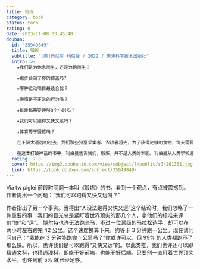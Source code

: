 ```yaml
---
title: 锻炼
category: book
status: todo
rating: 0
date: 2023-11-08 03:45:40
douban:
  id: "35949849"
  title: 锻炼
  subtitle: "[美]丹尼尔·利伯曼 / 2022 / 天津科学技术出版社"
  intro: >-
    ★我们是为休息而生，还是为跑而生？

    ★跑步会毁了你的膝盖吗?

    ★哪种运动项目最适合我？

    ★懒惰是不正常的行为吗？

    ★每晚都需要睡够8个小时吗？

    ★我们可以跑得又快又远吗？

    ★体育等于锻炼吗？

    在不算太遥远的过去，我们那些狩猎采集者、农耕者祖先，为了获得足够的食物，每天需要进行数小时的身体活动，偶尔也会为了娱乐或者社交而做游戏或者跳舞，但没人会为了健康而奔跑或者行走几千米。锻炼只是人类进化过程中近期才出现的现象。哈佛大学进化生物学家丹尼尔·利伯曼凭借自己多年在世界各地的研究与经验，向我们讲述为什么我们从未进化出锻炼的本能。

    在这本打破神话的书中，利伯曼告诉我们，锻炼，并不是人类的本能。利伯曼从人类学和进化学的角度探讨了我们的身体，破解了关于锻炼的12个谬误，教我们可以正确地对待自己的身体并进行正确的身体活动，帮助那些对锻炼感到焦虑、困惑和纠结的人们把锻炼重新放到正确的位置上。
  rating: 7.8
  cover: https://img2.doubanio.com/view/subject/l/public/s34261331.jpg
  link: https://book.douban.com/subject/35949849/
---
```


Via tw piglei 前段时间翻一本叫《锻炼》的书，看到一个观点，有点被震撼到。作者提出一个问题：“我们可以跑得又快又远吗？”

作者指出了另一个事实。当得出“人没法跑得又快又远”这个结论时，我们忽略了一件重要的事：我们的目光总是紧盯着世界顶尖的那几个人，拿他们的标准来评价“快”和“远”。
博尔特也许无法跑全马，不过一位顶级的马拉松选手，却可以在两小时左右跑完 42 公里。这个速度换算下来，约等于 3 分钟跑一公里。现在请问问自己：“我能在 3 分钟能跑完 1 公里吗？”你或许可以，但 99% 的人类都跑不了那么快。所以，也许我们是可以跑得“又快又远”的。以此类推，我们也许还可以即精通文科，也精通理科，即能干好前端，也能干好后端。只要别一直盯着世界顶尖水平，也许到前 5% 就已经足够。
